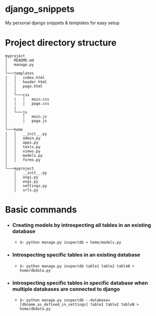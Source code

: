# django_snippets
My personal django snippets &amp; templates for easy setup 

# Project directory structure

```
myproject
│   README.md
│   manage.py    
│
└───templates
│   │   index.html
│   │   header.html
|   |   page.html
│   │
│   └───css
│   |   │   main.css
|   |   |   page.css
|   |   
│   └───js
│       │   main.js
│       |   page.js   
|
└───home
│   │   __init__.py
│   │   admin.py
│   │   apps.py
│   │   tests.py
│   │   views.py
│   │   models.py
│   │   forms.py
│   
└───myproject
    │   __init__.py
    │   asgi.py
    │   wsgi.py
    │   settings.py
    │   urls.py
```

# Basic commands

- ### Creating models by introspecting all tables in an existing database 
    - ```$~ python manage.py inspectdb > home/models.py```

- ### Introspecting specific tables in an existing database 
    - ```$~ python manage.py inspectdb table1 table2 tableN > home/dbdata.py```

- ### Introspecting specific tables in specific database when multiple databases are connected to django
    - ```$~ python manage.py inspectdb --database=[dbname_as_defined_in_settings] table1 table2 tableN > home/dbdata.py```
